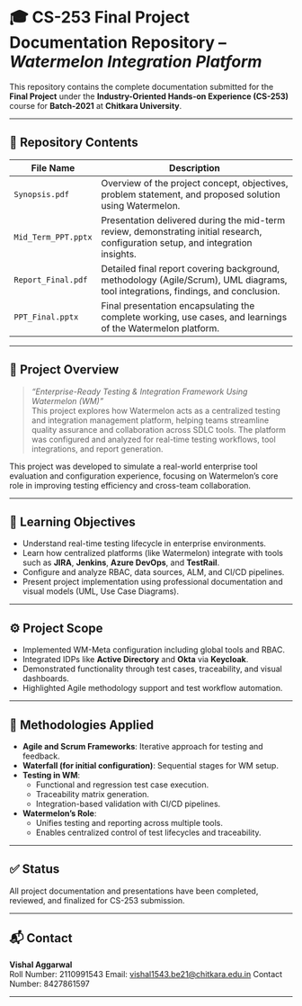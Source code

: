 # 🎓 CS-253 Final Project Documentation Repository – *Watermelon Integration Platform*

This repository contains the complete documentation submitted for the **Final Project** under the **Industry-Oriented Hands-on Experience (CS-253)** course for **Batch-2021** at **Chitkara University**.

---

## 📁 Repository Contents

| File Name           | Description |
|---------------------|-------------|
| `Synopsis.pdf`       | Overview of the project concept, objectives, problem statement, and proposed solution using Watermelon. |
| `Mid_Term_PPT.pptx`  | Presentation delivered during the mid-term review, demonstrating initial research, configuration setup, and integration insights. |
| `Report_Final.pdf`   | Detailed final report covering background, methodology (Agile/Scrum), UML diagrams, tool integrations, findings, and conclusion. |
| `PPT_Final.pptx`     | Final presentation encapsulating the complete working, use cases, and learnings of the Watermelon platform. |

---

## 📌 Project Overview

> _“Enterprise-Ready Testing & Integration Framework Using Watermelon (WM)”_  
> This project explores how Watermelon acts as a centralized testing and integration management platform, helping teams streamline quality assurance and collaboration across SDLC tools. The platform was configured and analyzed for real-time testing workflows, tool integrations, and report generation.

This project was developed to simulate a real-world enterprise tool evaluation and configuration experience, focusing on Watermelon’s core role in improving testing efficiency and cross-team collaboration.

---

## 🧠 Learning Objectives

- Understand real-time testing lifecycle in enterprise environments.
- Learn how centralized platforms (like Watermelon) integrate with tools such as **JIRA**, **Jenkins**, **Azure DevOps**, and **TestRail**.
- Configure and analyze RBAC, data sources, ALM, and CI/CD pipelines.
- Present project implementation using professional documentation and visual models (UML, Use Case Diagrams).

---

## ⚙️ Project Scope

- Implemented WM-Meta configuration including global tools and RBAC.
- Integrated IDPs like **Active Directory** and **Okta** via **Keycloak**.
- Demonstrated functionality through test cases, traceability, and visual dashboards.
- Highlighted Agile methodology support and test workflow automation.

---

## 🧪 Methodologies Applied

- **Agile and Scrum Frameworks**: Iterative approach for testing and feedback.
- **Waterfall (for initial configuration)**: Sequential stages for WM setup.
- **Testing in WM**:
  - Functional and regression test case execution.
  - Traceability matrix generation.
  - Integration-based validation with CI/CD pipelines.
- **Watermelon’s Role**:
  - Unifies testing and reporting across multiple tools.
  - Enables centralized control of test lifecycles and traceability.

---

## ✅ Status

All project documentation and presentations have been completed, reviewed, and finalized for CS-253 submission.

---

## 📬 Contact

**Vishal Aggarwal**  
Roll Number: 2110991543
Email: vishal1543.be21@chitkara.edu.in
Contact Number: 8427861597


---
